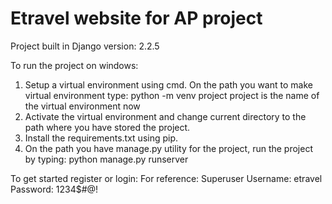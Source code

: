 # Etravel website for AP project
Project built in Django version: 2.2.5

To run the project on windows:

1) Setup a virtual environment using cmd. On the path you want to make virtual environment type: python -m venv project project is the name of the virtual environment now
2) Activate the virtual environment and change current directory to the path where you have stored the project.
3) Install the requirements.txt using pip.
4) On the path you have manage.py utility for the project, run the project by typing: python manage.py runserver

To get started register or login: For reference: Superuser Username: etravel Password: 1234$#@!
